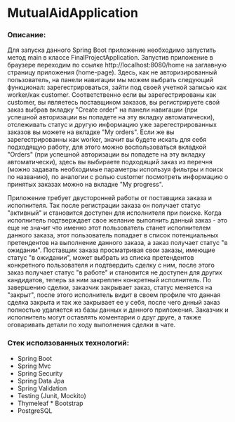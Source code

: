# MutualAidApplication
### Описание:
  Для запуска данного Spring Boot приложение необходимо запустить метод main в классе FinalProjectApplication. Запустив приложение в браузере переходим по ссылке http://localhost:8080/home на заглавную страницу приложения (home-page). Здесь, как не авторизированный пользователь, на панели навигации мы можем выбрать следующий функционал: зарегестрироваться, зайти под своей учетной записью как worker/как customer. Соответственно если вы зарегестрированы как customer, вы являетесь поставщиком заказов, вы регистрируете свой заказ выбрав вкладку "Create order" на панели навигации (при успешной авторизации вы попадете на эту вкладку автоматически), отслеживать статус и другую информацию уже зарегестрированных заказов вы можете на вкладке "My orders". Если же вы зарегестрированны как worker, значит вы будете искать для себя подходящую работу, для этого можно воспользоваться вкладкой "Orders" (при успешной авторизации вы попадете на эту вкладку автоматически), здесь вы выбираете подходящий заказ из перечня (можно задавать необходимые параметры используя фильтры и поиск по названию), по аналогии с ролью customer посмотреть информацию о принятых заказах можно на вкладке "My progress".
  
  Приложение требует двусторонней работы от поставщика заказа и исполнителя. Так после регистрации заказа он получает статус "активный" и становится доступен для исполнителя при поиске. Когда исполнитель подтверждает свое желание выполнить данный заказ - это еще не значит что именно этот пользователь станет исполнителем данного заказа, этот пользователь попадает в список потенциальных претендентов на выполнение данного заказа, а заказ получает статус "в ожидании". Поставщик заказа просматривая свои заказы, имеющие статус "в ожидании", может выбрать из списка претендентов конкретного пользователя и подтвердить сделку с ним, после этого заказ получает статус "в работе" и становится не доступен для других кандидатов, теперь за ним закреплен конкретный исполнитель. По завершению сделки, заказчик закрывает заказ, статус меняется на "закрыт", после этого исполнитель видит в своем профиле что данная сделка закрыта и так же закрывает ее у себя, после чего днный заказ полностью удаляется из базы данных и данного приложения. Заказчик и исполнитель могут оставлять коментарии о друг друге, а также оговаривать детали по ходу выполнения сделки в чате.

### Стек исползованных технологий:
* Spring Boot 
* Spring Mvc 
* Spring Security 
* Spring Data Jpa 
* Spring Validation 
* Testing (Junit, Mockito) 
* Thymeleaf * Bootstrap 
* PostgreSQL
